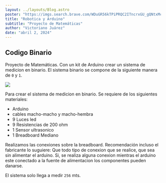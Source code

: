 ```yaml
---
layout: ../layouts/Blog.astro
poster: "https://imgs.search.brave.com/WDuGR56kTPiPRQC2ITncrxGU_gQNtxMcv0Cl70kTUzo/rs:fit:860:0:0/g:ce/aHR0cHM6Ly93LmZv/cmZ1bi5jb20vZmV0/Y2gvOTEvOTEwNWUw/YmQzNjJiMzg4M2U1/MGYwNmY4ZDA5Mjc4/ZDIuanBlZw"
title: "Robotica y Arduino"
subtitle: "Proyecto de Matemáticas"
author: "Victoriano Juárez"
date: "abril 2, 2024"
---
```


## Codigo Binario

Proyecto de Matem&aacute;ticas. Con un kit de Arduino crear un sistema de medicion en binario. El sistema binario se compone de la siguiente manera de `0` y `1`.

<img src="https://espaciociencia.com/wp-content/uploads/sistema-de-numeracion-binario-sistemas.jpg" style="zoom:100%" />

Para crear el sistema de medicion en binario. Se requiere de los siguientes materiales:

- Arduino
- cables macho-macho y macho-hembra
- 9 Luces led
- 9 Resistencias de 200 ohm
- 1 Sensor ultrasonico
- 1 Breadboard Mediano

Realizamos las conexiones sobre la breadboard. Recomendaci&oacute;n incluso el fabricante lo suguiere: Que todo tipo de conexion que se realice, que sea sin alimentar el arduino. Si, se realiza alguna conexion mientras el arduino este conectado a la fuente de alimentacion los componentes pueden danarse.





El sistema solo llega a medir `256` mts. 